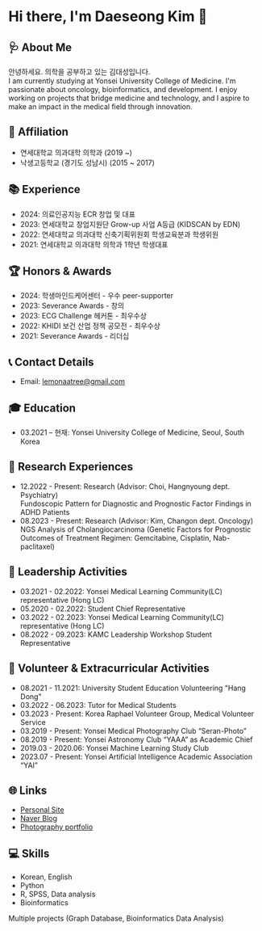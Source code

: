 # Hi there, I'm Daeseong Kim 👋

## 🩺 About Me
안녕하세요. 의학을 공부하고 있는 김대성입니다.  
I am currently studying at Yonsei University College of Medicine. I'm passionate about oncology, bioinformatics, and development. I enjoy working on projects that bridge medicine and technology, and I aspire to make an impact in the medical field through innovation.

## 💼 Affiliation
- 연세대학교 의과대학 의학과 (2019 ~)
- 낙생고등학교 (경기도 성남시) (2015 ~ 2017)

## 📚 Experience
- 2024: 의료인공지능 ECR 창업 및 대표
- 2023: 연세대학교 창업지원단 Grow-up 사업 A등급 (KIDSCAN by EDN)
- 2022: 연세대학교 의과대학 신축기획위원회 학생교육분과 학생위원
- 2021: 연세대학교 의과대학 의학과 1학년 학생대표

## 🏆 Honors & Awards
- 2024: 학생마인드케어센터 - 우수 peer-supporter
- 2023: Severance Awards - 창의
- 2023: ECG Challenge 헤커톤 - 최우수상
- 2022: KHIDI 보건 산업 정책 공모전 - 최우수상
- 2021: Severance Awards - 리더십

## 📞 Contact Details 
- Email: [lemonaatree@gmail.com](mailto:lemonaatree@gmail.com)

## 🎓 Education
- 03.2021 – 현재: Yonsei University College of Medicine, Seoul, South Korea

## 🧬 Research Experiences
- 12.2022 - Present: Research (Advisor: Choi, Hangnyoung dept. Psychiatry)  
  Fundoscopic Pattern for Diagnostic and Prognostic Factor Findings in ADHD Patients
- 08.2023 - Present: Research (Advisor: Kim, Changon dept. Oncology)  
  NGS Analysis of Cholangiocarcinoma (Genetic Factors for Prognostic Outcomes of Treatment Regimen: Gemcitabine, Cisplatin, Nab-paclitaxel)

## 🏅 Leadership Activities
- 03.2021 - 02.2022: Yonsei Medical Learning Community(LC) representative (Hong LC)
- 05.2020 - 02.2022: Student Chief Representative
- 03.2022 - 02.2023: Yonsei Medical Learning Community(LC) representative (Hong LC)
- 08.2022 - 09.2023: KAMC Leadership Workshop Student Representative

## 🤝 Volunteer & Extracurricular Activities
- 08.2021 - 11.2021: University Student Education Volunteering "Hang Dong"
- 03.2022 - 06.2023: Tutor for Medical Students
- 03.2023 - Present: Korea Raphael Volunteer Group, Medical Volunteer Service
- 03.2019 - Present: Yonsei Medical Photography Club “Seran-Photo”
- 08.2019 - Present: Yonsei Astronomy Club “YAAA” as Academic Chief
- 2019.03 - 2020.06: Yonsei Machine Learning Study Club
- 2023.07 - Present: Yonsei Artificial Intelligence Academic Association “YAI”


## 🌐 Links
- [Personal Site](https://sites.google.com/view/lemonaa)
- [Naver Blog](https://blog.naver.com/sht06202)
- [Photography portfolio](https://lemonaa.myportfolio.com/)


## 💻 Skills
- Korean, English
- Python
- R, SPSS, Data analysis
- Bioinformatics

Multiple projects (Graph Database, Bioinformatics Data Analysis)

